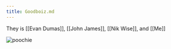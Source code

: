 ```yaml
---
title: Goodboiz.md
---
```


They is [[Evan Dumas]], [[John James]], [[Nik Wise]], and [[Me]]

![poochie](https://vignette.wikia.nocookie.net/simpsons/images/0/09/Poochie.gif/revision/latest?cb=20071211215228)
